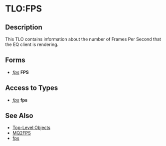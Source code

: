 # TLO:FPS

## Description

This TLO contains information about the number of Frames Per Second that the EQ client is rendering.

## Forms

* [_fps_]() **FPS**

## Access to Types

* [_fps_]() **fps**

## See Also

* [Top-Level Objects](../../../data-types-and-top-level-objects/top-level-objects/)
* [MQ2FPS](./)
* [fps]()

